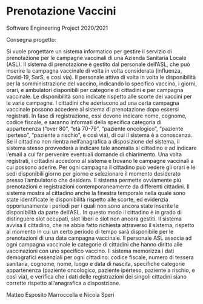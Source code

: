 # Prenotazione Vaccini

Software Engineering Project 2020/2021


Consegna progetto:

Si vuole progettare un sistema informatico per gestire il servizio di prenotazione per le campagne vaccinali di una Azienda Sanitaria Locale (ASL).
Il sistema di prenotazione è gestito dal personale dell’ASL, che può inserire la campagna vaccinale di volta in volta considerata (influenza, Covid-19, SarS, e così via). Il personale attiva di volta in volta le disponibilità per la somministrazione del vaccino, indicando lo specifico vaccino, i giorni, orari, e ambulatori disponibili per categorie di cittadini e per campagna vaccinale. Le disponibilità sono indicate rispetto alle scorte dei vaccini per le varie campagne.
I cittadini che aderiscono ad una certa campagna vaccinale possono accedere al sistema di prenotazione dopo essersi registrati. In fase di registrazione, essi devono indicare nome, cognome, codice fiscale, e saranno informati della specifica categoria di appartenenza (“over 80”, “età 70-79”, “paziente oncologico”, “paziente iperteso”, “paziente a rischio”, e così via), di cui il sistema è a conoscenza. Se il cittadino non rientra nell’anagrafica a disposizione del sistema, il sistema stesso provvederà a indicare tale anomalia al cittadino e ad indicare l’email a cui far pervenire eventuali domande di chiarimento.
Una volta registrati, i cittadini accedono al sistema e trovano le campagne vaccinali a cui possono aderire. Per ogni campagna il cittadino può vedere gli orari e le sedi disponibili giorno per giorno e selezionare il momento desiderato presso l’ambulatorio che desidera. Il sistema permette ovviamente più prenotazioni e registrazioni contemporaneamente da differenti cittadini.
Il sistema mostra al cittadino anche la finestra temporale nella quale sono state identificate le disponibilità rispetto alle scorte, ed evidenzia opportunamente i periodi per i quali non sono ancora state inserite le disponibilità da parte dell’ASL. In questo modo il cittadino è in grado di distinguere slot occupati, slot liberi e slot non ancora gestiti. Il sistema avvisa il cittadino, che ne abbia fatto richiesta attraverso il sistema, rispetto al momento in cui un certo periodo di tempo sarà disponibile per le prenotazioni di una data campagna vaccinale.
Il personale ASL associa ad ogni campagna vaccinale le categorie di cittadini che hanno diritto alle vaccinazioni con uno specifico vaccino.
Il sistema memorizza i dati demografici essenziali per ogni cittadino: codice fiscale, numero di tessera sanitaria, cognome, nome, luogo e data di nascita, specifiche categorie appartenenza (paziente oncologico, paziente iperteso, paziente a rischio, e così via), e verifica che i dati delle registrazioni dei singoli cittadini siano corrette rispetto all’anagrafica a disposizione.

Matteo Esposito Marroccella e Nicola Speri
